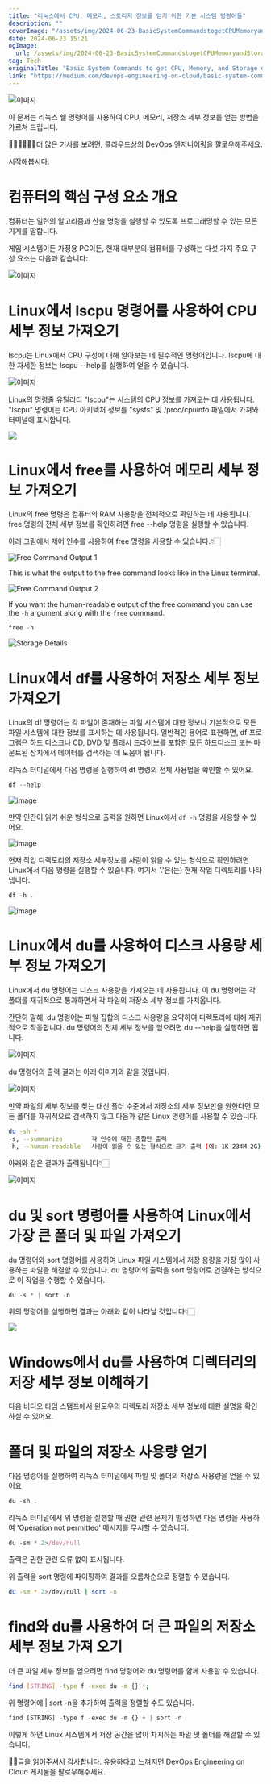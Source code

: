 ```yaml
---
title: "리눅스에서 CPU, 메모리, 스토리지 정보를 얻기 위한 기본 시스템 명령어들"
description: ""
coverImage: "/assets/img/2024-06-23-BasicSystemCommandstogetCPUMemoryandStoragedetailsinLinux_0.png"
date: 2024-06-23 15:21
ogImage: 
  url: /assets/img/2024-06-23-BasicSystemCommandstogetCPUMemoryandStoragedetailsinLinux_0.png
tag: Tech
originalTitle: "Basic System Commands to get CPU, Memory, and Storage details in Linux"
link: "https://medium.com/devops-engineering-on-cloud/basic-system-commands-to-get-cpu-memory-and-storage-details-in-linux-9ee7f2778749"
---
```



![이미지](/assets/img/2024-06-23-BasicSystemCommandstogetCPUMemoryandStoragedetailsinLinux_0.png)

이 문서는 리눅스 쉘 명령어를 사용하여 CPU, 메모리, 저장소 세부 정보를 얻는 방법을 가르쳐 드립니다.

👨🏽‍💻🧑🏻‍💻더 많은 기사를 보려면, 클라우드상의 DevOps 엔지니어링을 팔로우해주세요.

시작해봅시다.

<div class="content-ad"></div>

# 컴퓨터의 핵심 구성 요소 개요

컴퓨터는 일련의 알고리즘과 산술 명령을 실행할 수 있도록 프로그래밍할 수 있는 모든 기계를 말합니다.

게임 시스템이든 가정용 PC이든, 현재 대부분의 컴퓨터를 구성하는 다섯 가지 주요 구성 요소는 다음과 같습니다:

![이미지](/assets/img/2024-06-23-BasicSystemCommandstogetCPUMemoryandStoragedetailsinLinux_1.png)

<div class="content-ad"></div>

# Linux에서 lscpu 명령어를 사용하여 CPU 세부 정보 가져오기

lscpu는 Linux에서 CPU 구성에 대해 알아보는 데 필수적인 명령어입니다. lscpu에 대한 자세한 정보는 lscpu --help를 실행하여 얻을 수 있습니다.

![이미지](/assets/img/2024-06-23-BasicSystemCommandstogetCPUMemoryandStoragedetailsinLinux_2.png)

Linux의 명령줄 유틸리티 "lscpu"는 시스템의 CPU 정보를 가져오는 데 사용됩니다. "lscpu" 명령어는 CPU 아키텍처 정보를 "sysfs" 및 /proc/cpuinfo 파일에서 가져와 터미널에 표시합니다.

<div class="content-ad"></div>

<img src="/assets/img/2024-06-23-BasicSystemCommandstogetCPUMemoryandStoragedetailsinLinux_3.png" />

# Linux에서 free를 사용하여 메모리 세부 정보 가져오기

Linux의 free 명령은 컴퓨터의 RAM 사용량을 전체적으로 확인하는 데 사용됩니다. free 명령의 전체 세부 정보를 확인하려면 free --help 명령을 실행할 수 있습니다.

아래 그림에서 제어 인수를 사용하여 free 명령을 사용할 수 있습니다.👇🏻

<div class="content-ad"></div>


![Free Command Output 1](/assets/img/2024-06-23-BasicSystemCommandstogetCPUMemoryandStoragedetailsinLinux_4.png)

This is what the output to the free command looks like in the Linux terminal.

![Free Command Output 2](/assets/img/2024-06-23-BasicSystemCommandstogetCPUMemoryandStoragedetailsinLinux_5.png)

If you want the human-readable output of the free command you can use the `-h` argument along with the `free` command.


<div class="content-ad"></div>

```js
free -h
```

![Storage Details](/assets/img/2024-06-23-BasicSystemCommandstogetCPUMemoryandStoragedetailsinLinux_6.png)

# Linux에서 df를 사용하여 저장소 세부 정보 가져오기

Linux의 df 명령어는 각 파일이 존재하는 파일 시스템에 대한 정보나 기본적으로 모든 파일 시스템에 대한 정보를 표시하는 데 사용됩니다. 일반적인 용어로 표현하면, df 프로그램은 하드 디스크나 CD, DVD 및 플래시 드라이브를 포함한 모든 하드디스크 또는 마운트된 장치에서 데이터를 검색하는 데 도움이 됩니다.  

<div class="content-ad"></div>

리눅스 터미널에서 다음 명령을 실행하여 df 명령의 전체 사용법을 확인할 수 있어요.

```js
df --help
```

![image](/assets/img/2024-06-23-BasicSystemCommandstogetCPUMemoryandStoragedetailsinLinux_7.png)

만약 인간이 읽기 쉬운 형식으로 출력을 원하면 Linux에서 `df -h` 명령을 사용할 수 있어요.

<div class="content-ad"></div>


![image](/assets/img/2024-06-23-BasicSystemCommandstogetCPUMemoryandStoragedetailsinLinux_8.png)

현재 작업 디렉토리의 저장소 세부정보를 사람이 읽을 수 있는 형식으로 확인하려면 Linux에서 다음 명령을 실행할 수 있습니다. 여기서 '.'은(는) 현재 작업 디렉토리를 나타냅니다.

```js
df -h .
```

![image](/assets/img/2024-06-23-BasicSystemCommandstogetCPUMemoryandStoragedetailsinLinux_9.png)


<div class="content-ad"></div>

# Linux에서 du를 사용하여 디스크 사용량 세부 정보 가져오기

Linux에서 du 명령어는 디스크 사용량을 가져오는 데 사용됩니다. 이 du 명령어는 각 폴더를 재귀적으로 통과하면서 각 파일의 저장소 세부 정보를 가져옵니다.

간단히 말해, du 명령어는 파일 집합의 디스크 사용량을 요약하여 디렉토리에 대해 재귀적으로 작동합니다. du 명령어의 전체 세부 정보를 얻으려면 du --help을 실행하면 됩니다.

![이미지](/assets/img/2024-06-23-BasicSystemCommandstogetCPUMemoryandStoragedetailsinLinux_10.png)

<div class="content-ad"></div>

du 명령어의 출력 결과는 아래 이미지와 같을 것입니다.

![이미지](/assets/img/2024-06-23-BasicSystemCommandstogetCPUMemoryandStoragedetailsinLinux_11.png)

만약 파일의 세부 정보를 찾는 대신 폴더 수준에서 저장소의 세부 정보만을 원한다면 모든 폴더를 재귀적으로 검색하지 않고 다음과 같은 Linux 명령어를 사용할 수 있습니다.

```bash
du -sh *
-s, --summarize        각 인수에 대한 총합만 출력
-h, --human-readable   사람이 읽을 수 있는 형식으로 크기 출력 (예: 1K 234M 2G)
```

<div class="content-ad"></div>

아래와 같은 결과가 출력됩니다👇🏻

![이미지](/assets/img/2024-06-23-BasicSystemCommandstogetCPUMemoryandStoragedetailsinLinux_12.png)

# du 및 sort 명령어를 사용하여 Linux에서 가장 큰 폴더 및 파일 가져오기

du 명령어와 sort 명령어를 사용하여 Linux 파일 시스템에서 저장 용량을 가장 많이 사용하는 파일을 해결할 수 있습니다. du 명령어의 출력을 sort 명령어로 연결하는 방식으로 이 작업을 수행할 수 있습니다.

<div class="content-ad"></div>

```js
du -s * | sort -n
```

위의 명령어를 실행하면 결과는 아래와 같이 나타날 것입니다👇🏻

<img src="/assets/img/2024-06-23-BasicSystemCommandstogetCPUMemoryandStoragedetailsinLinux_13.png" />

# Windows에서 du를 사용하여 디렉터리의 저장 세부 정보 이해하기

<div class="content-ad"></div>

다음 비디오 타임 스탬프에서 윈도우의 디렉토리 저장소 세부 정보에 대한 설명을 확인하실 수 있어요.

# 폴더 및 파일의 저장소 사용량 얻기

다음 명령어를 실행하여 리눅스 터미널에서 파일 및 폴더의 저장소 사용량을 얻을 수 있어요

```js
du -sh .
```

<div class="content-ad"></div>

리눅스 터미널에서 위 명령을 실행할 때 권한 관련 문제가 발생하면 다음 명령을 사용하여 'Operation not permitted' 메시지를 무시할 수 있습니다.

```js
du -sm * 2>/dev/null
```

출력은 권한 관련 오류 없이 표시됩니다.

위 출력을 sort 명령에 파이핑하여 결과를 오름차순으로 정렬할 수 있습니다.

<div class="content-ad"></div>

```sh
du -sm * 2>/dev/null | sort -n
```

# find와 du를 사용하여 더 큰 파일의 저장소 세부 정보 가져 오기

더 큰 파일 세부 정보를 얻으려면 find 명령어와 du 명령어를 함께 사용할 수 있습니다.

```sh
find [STRING] -type f -exec du -m {} +;
```

<div class="content-ad"></div>

위 명령어에 | sort -n을 추가하여 출력을 정렬할 수도 있습니다.

```js
find [STRING] -type f -exec du -m {} + | sort -n
```

이렇게 하면 Linux 시스템에서 저장 공간을 많이 차지하는 파일 및 폴더를 해결할 수 있습니다.

🙏🏼글을 읽어주셔서 감사합니다. 유용하다고 느껴지면 DevOps Engineering on Cloud 게시물을 팔로우해주세요.